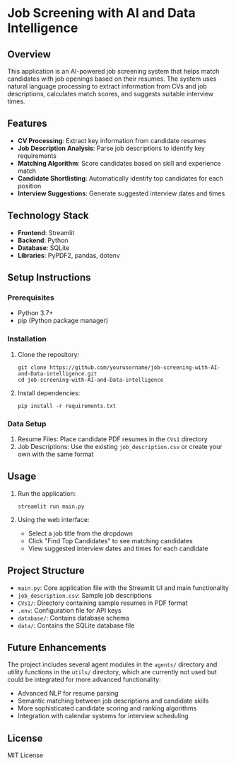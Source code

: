 # Job Screening with AI and Data Intelligence

## Overview
This application is an AI-powered job screening system that helps match candidates with job openings based on their resumes. The system uses natural language processing to extract information from CVs and job descriptions, calculates match scores, and suggests suitable interview times.

## Features
- **CV Processing**: Extract key information from candidate resumes
- **Job Description Analysis**: Parse job descriptions to identify key requirements
- **Matching Algorithm**: Score candidates based on skill and experience match
- **Candidate Shortlisting**: Automatically identify top candidates for each position
- **Interview Suggestions**: Generate suggested interview dates and times

## Technology Stack
- **Frontend**: Streamlit
- **Backend**: Python
- **Database**: SQLite
- **Libraries**: PyPDF2, pandas, dotenv

## Setup Instructions

### Prerequisites
- Python 3.7+
- pip (Python package manager)

### Installation
1. Clone the repository:
   ```
   git clone https://github.com/yourusername/job-screening-with-AI-and-Data-intelligence.git
   cd job-screening-with-AI-and-Data-intelligence
   ```

2. Install dependencies:
   ```
   pip install -r requirements.txt
   ```

### Data Setup
1. Resume Files: Place candidate PDF resumes in the `CVs1` directory
2. Job Descriptions: Use the existing `job_description.csv` or create your own with the same format

## Usage
1. Run the application:
   ```
   streamlit run main.py
   ```

2. Using the web interface:
   - Select a job title from the dropdown
   - Click "Find Top Candidates" to see matching candidates
   - View suggested interview dates and times for each candidate

## Project Structure
- `main.py`: Core application file with the Streamlit UI and main functionality
- `job_description.csv`: Sample job descriptions
- `CVs1/`: Directory containing sample resumes in PDF format
- `.env`: Configuration file for API keys
- `database/`: Contains database schema
- `data/`: Contains the SQLite database file

## Future Enhancements
The project includes several agent modules in the `agents/` directory and utility functions in the `utils/` directory, which are currently not used but could be integrated for more advanced functionality:
- Advanced NLP for resume parsing
- Semantic matching between job descriptions and candidate skills
- More sophisticated candidate scoring and ranking algorithms
- Integration with calendar systems for interview scheduling

## License
MIT License